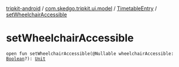 [tripkit-android](../../index.md) / [com.skedgo.tripkit.ui.model](../index.md) / [TimetableEntry](index.md) / [setWheelchairAccessible](./set-wheelchair-accessible.md)

# setWheelchairAccessible

`open fun setWheelchairAccessible(@Nullable wheelchairAccessible: `[`Boolean`](https://kotlinlang.org/api/latest/jvm/stdlib/kotlin/-boolean/index.html)`?): `[`Unit`](https://kotlinlang.org/api/latest/jvm/stdlib/kotlin/-unit/index.html)